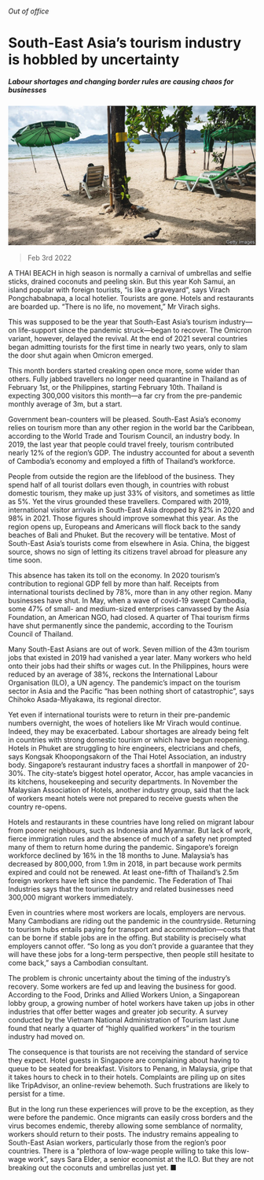 ###### Out of office

# South-East Asia’s tourism industry is hobbled by uncertainty 

##### Labour shortages and changing border rules are causing chaos for businesses 

![image](images/20220205_ASP003_0.jpg) 

> Feb 3rd 2022 

A THAI BEACH in high season is normally a carnival of umbrellas and selfie sticks, drained coconuts and peeling skin. But this year Koh Samui, an island popular with foreign tourists, “is like a graveyard”, says Virach Pongchababnapa, a local hotelier. Tourists are gone. Hotels and restaurants are boarded up. “There is no life, no movement,” Mr Virach sighs.

This was supposed to be the year that South-East Asia’s tourism industry—on life-support since the pandemic struck—began to recover. The Omicron variant, however, delayed the revival. At the end of 2021 several countries began admitting tourists for the first time in nearly two years, only to slam the door shut again when Omicron emerged.


This month borders started creaking open once more, some wider than others. Fully jabbed travellers no longer need quarantine in Thailand as of February 1st, or the Philippines, starting February 10th. Thailand is expecting 300,000 visitors this month—a far cry from the pre-pandemic monthly average of 3m, but a start.

Government bean-counters will be pleased. South-East Asia’s economy relies on tourism more than any other region in the world bar the Caribbean, according to the World Trade and Tourism Council, an industry body. In 2019, the last year that people could travel freely, tourism contributed nearly 12% of the region’s GDP. The industry accounted for about a seventh of Cambodia’s economy and employed a fifth of Thailand’s workforce.

People from outside the region are the lifeblood of the business. They spend half of all tourist dollars even though, in countries with robust domestic tourism, they make up just 33% of visitors, and sometimes as little as 5%. Yet the virus grounded these travellers. Compared with 2019, international visitor arrivals in South-East Asia dropped by 82% in 2020 and 98% in 2021. Those figures should improve somewhat this year. As the region opens up, Europeans and Americans will flock back to the sandy beaches of Bali and Phuket. But the recovery will be tentative. Most of South-East Asia’s tourists come from elsewhere in Asia. China, the biggest source, shows no sign of letting its citizens travel abroad for pleasure any time soon.

This absence has taken its toll on the economy. In 2020 tourism’s contribution to regional GDP fell by more than half. Receipts from international tourists declined by 78%, more than in any other region. Many businesses have shut. In May, when a wave of covid-19 swept Cambodia, some 47% of small- and medium-sized enterprises canvassed by the Asia Foundation, an American NGO, had closed. A quarter of Thai tourism firms have shut permanently since the pandemic, according to the Tourism Council of Thailand.

Many South-East Asians are out of work. Seven million of the 43m tourism jobs that existed in 2019 had vanished a year later. Many workers who held onto their jobs had their shifts or wages cut. In the Philippines, hours were reduced by an average of 38%, reckons the International Labour Organisation (ILO), a UN agency. The pandemic’s impact on the tourism sector in Asia and the Pacific “has been nothing short of catastrophic”, says Chihoko Asada-Miyakawa, its regional director.

Yet even if international tourists were to return in their pre-pandemic numbers overnight, the woes of hoteliers like Mr Virach would continue. Indeed, they may be exacerbated. Labour shortages are already being felt in countries with strong domestic tourism or which have begun reopening. Hotels in Phuket are struggling to hire engineers, electricians and chefs, says Kongsak Khoopongsakorn of the Thai Hotel Association, an industry body. Singapore’s restaurant industry faces a shortfall in manpower of 20-30%. The city-state’s biggest hotel operator, Accor, has ample vacancies in its kitchens, housekeeping and security departments. In November the Malaysian Association of Hotels, another industry group, said that the lack of workers meant hotels were not prepared to receive guests when the country re-opens.

Hotels and restaurants in these countries have long relied on migrant labour from poorer neighbours, such as Indonesia and Myanmar. But lack of work, fierce immigration rules and the absence of much of a safety net prompted many of them to return home during the pandemic. Singapore’s foreign workforce declined by 16% in the 18 months to June. Malaysia’s has decreased by 800,000, from 1.9m in 2018, in part because work permits expired and could not be renewed. At least one-fifth of Thailand’s 2.5m foreign workers have left since the pandemic. The Federation of Thai Industries says that the tourism industry and related businesses need 300,000 migrant workers immediately.

Even in countries where most workers are locals, employers are nervous. Many Cambodians are riding out the pandemic in the countryside. Returning to tourism hubs entails paying for transport and accommodation—costs that can be borne if stable jobs are in the offing. But stability is precisely what employers cannot offer. “So long as you don’t provide a guarantee that they will have these jobs for a long-term perspective, then people still hesitate to come back,” says a Cambodian consultant.

The problem is chronic uncertainty about the timing of the industry’s recovery. Some workers are fed up and leaving the business for good. According to the Food, Drinks and Allied Workers Union, a Singaporean lobby group, a growing number of hotel workers have taken up jobs in other industries that offer better wages and greater job security. A survey conducted by the Vietnam National Administration of Tourism last June found that nearly a quarter of “highly qualified workers” in the tourism industry had moved on.

The consequence is that tourists are not receiving the standard of service they expect. Hotel guests in Singapore are complaining about having to queue to be seated for breakfast. Visitors to Penang, in Malaysia, gripe that it takes hours to check in to their hotels. Complaints are piling up on sites like TripAdvisor, an online-review behemoth. Such frustrations are likely to persist for a time.

But in the long run these experiences will prove to be the exception, as they were before the pandemic. Once migrants can easily cross borders and the virus becomes endemic, thereby allowing some semblance of normality, workers should return to their posts. The industry remains appealing to South-East Asian workers, particularly those from the region’s poor countries. There is a “plethora of low-wage people willing to take this low-wage work”, says Sara Elder, a senior economist at the ILO. But they are not breaking out the coconuts and umbrellas just yet. ■

